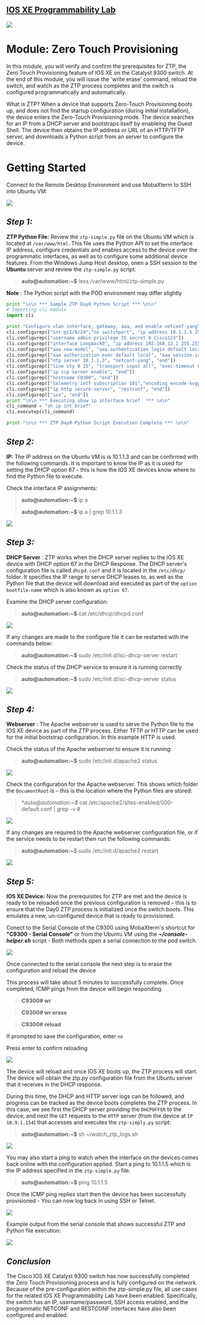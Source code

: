 
## **[IOS XE Programmability Lab](https://github.com/jeremycohoe/cisco-ios-xe-programmability-lab)**


![](ztp_1.png)
# Module: Zero Touch Provisioning

In this module, you will verify and confirm the prerequisites for ZTP, the Zero Touch Provisioning feature of IOS XE on the Catalyst 9300 switch. At the end of this module, you will issue the 'write erase' command, reload the switch, and watch as the ZTP process completes and the switch is configured programmatically and automatically.

What is ZTP? When a device that supports Zero-Touch Provisioning boots up, and does not find the startup configuration (during initial installation), the device enters the Zero-Touch Provisioning mode. The device searches for an IP from a DHCP server and bootstraps itself by enableing the Guest Shell. The device then obtains the IP address or URL of an HTTP/TFTP server, and downloads a Python script from an server to configure the device.

# Getting Started

Connect to the Remote Desktop Environment and use MobaXterm to SSH into Ubuntu VM:

![](imgs/mobaxterm.png)

## _Step 1:_
**ZTP Python File:** Review the `ztp-simple.py` file on the Ubuntu VM which is located at `/var/www/html`. This file uses the Python API to set the interface IP address, configure credentials and enables access to the device over the programmatic interfaces, as well as to configure some additional device features. From the Windows Jump Host desktop, onen a SSH session to the **Ubuntu** server and review the `ztp-simple.py` script:

> **auto@automation:~$** less /var/www/html/ztp-simple.py

**Note** : The Python script with the POD environment may differ slightly

```Python
print "\n\n *** Sample ZTP Day0 Python Script *** \n\n"
# Importing cli module
import cli

print "Configure vlan interface, gateway, aaa, and enable netconf-yang\n\n"
cli.configurep(["int gi1/0/24","no switchport", "ip address 10.1.1.5 255.255.255.0", "no shut", "end"])
cli.configurep(["username admin privilege 15 secret 0 Cisco123"])
cli.configurep(["interface Loopback0", "ip address 192.168.12.1 255.255.255.0", "end"])
cli.configurep(["aaa new-model", "aaa authentication login default local", "end"])
cli.configurep(["aaa authorization exec default local", "aaa session-id common", "end"])
cli.configurep(["ntp server 10.1.1.3", "netconf-yang", "end"])
cli.configurep(["line vty 0 15", "transport input all", "exec-timeout 0 0", "end"])
cli.configurep(["ip scp server enable", "end"])
cli.configurep(["hostname C9300", "end"])
cli.configurep(["telemetry ietf subscription 101","encoding encode-kvgpb","filter xpath /process-cpu-ios-xe-oper:cpu-usage/cpu-utilization/five-seconds","stream yang-push","update-policy periodic 500","receiver ip address 10.1.1.3 57500 protocol grpc-tcp","end"])
cli.configurep(["ip http secure-server", "restconf", "end"])
cli.configurep(["iox", "end"])
print "\n\n *** Executing show ip interface brief  *** \n\n"
cli_command = "sh ip int brief"
cli.executep(cli_command)

print "\n\n *** ZTP Day0 Python Script Execution Complete *** \n\n"
```

## _Step 2:_
**IP:** The IP address on the Ubuntu VM is is 10.1.1.3 and can be confirmed with the following commands. It is important to know the IP as it is used for setting the DHCP option 67 - this is how the IOS XE devices know where to find the Python file to execute.

Check the interface IP assignments:

> **auto@automation:~$** ip a
>
> **auto@automation:~$** ip a | grep 10.1.1.3

![](imgs/ip_a.png)


## _Step 3:_
**DHCP Server** : ZTP works when the DHCP server replies to the IOS XE device with DHCP option 67 in the DHCP Response. The DHCP server's configuration file is called `dhcpd.conf` and it is located in the `/etc/dhcp/` folder. It specifies the IP range to serve DHCP leases to, as well as the Python file that the device will download and executed as part of the `option bootfile-name` which is also known as `option 67`.

Examine the DHCP server configuration:

>**auto@automation:~$** cat /etc/dhcp/dhcpd.conf

![](imgs/cat_dhcpd.png)

If any changes are made to the configure file it can be restarted with the commands below:

> **auto@automation:~$** sudo /etc/init.d/isc-dhcp-server restart

Check the status of the DHCP service to ensure it is running correctly

> **auto@automation:~$** sudo /etc/init.d/isc-dhcp-server status


![](imgs/restart_dhcp.png)

## _Step 4:_
**Webserver** : The Apache webserver is used to serve the Python file to the IOS XE device as part of the ZTP process. Either TFTP or HTTP can be used for the initial bootstrap configuration. In this example HTTP is used.

Check the status of the Apache webserver to ensure it is running:

> **auto@automation:~$** sudo /etc/init.d/apache2 status

![](imgs/apache_status.png)

Check the configuration for the Apache webserver. This shows which folder the `DocumentRoot` is – this is the location where the Python files are stored:

> **auto@automation:~$* cat /etc/apache2/sites-enabled/000-default.conf | grep -v \#

![](imgs/apache_webroot.png)

If any changes are required to the Apache webserver configuration file, or if the service needs to be restart then run the following commands:

> **auto@automation:~**$ sudo /etc/init.d/apache2 restart

![](imgs/apache_restarted.png)


## _Step 5:_
**IOS XE Device:** Now the prerequisites for ZTP are met and the device is ready to be reloaded once the previous configuration is removed – this is to ensure that the Day0 ZTP process is initialized once the switch boots. This emulates a new, un-configured device that is ready to provisioned.

Conect to the Serial Console of the C9300 using MobaXterm's shortcut for **"C9300 - Serial Console"** or from the Ubuntu VM using the ***~/console-helper.sh*** script - Both methods open a serial connection to the pod switch.

![](imgs/mobaxterm_console.png)

Once connected to the serial console the next step is to erase the configuration and reload the device

This process will take about 5 minutes to successfully complete. Once completed, ICMP pings from the device will begin responding.

> **C9300# wr**

> **C9300# wr erase**

> **C9300# reload**

If prompted to save the configuration, enter `no`

Press enter to confirm reloading

![](imgs/wr_er_reload.png)

The device will reload and once IOS XE boots up, the ZTP process will start. The device will obtain the ztp.py configuration file from the Ubuntu server that it receives in the DHCP response.

During this time, the DHCP and HTTP server logs can be followed, and progress can be tracked as the device boots completes the ZTP process. In this case, we see first the DHCP server providing the `DHCPOFFER` to the device, and next the `GET` requests to the `HTTP` server (from the device at `IP 10.9.1.154`) that accesses and executes the `ztp-simply.py` script:

> **auto@automation:~$** sh ~/watch_ztp_logs.sh

![](imgs/watch_ztp.png)

You may also start a ping to watch when the interface on the devices comes back online with the configuration applied. Start a ping to 10.1.1.5 which is the IP address specified in the `ztp-simple.py` file.

> **auto@automation:~$** ping 10.1.1.5

Once the ICMP ping replies start then the device has been successfully provisioned - You can now log back in using SSH or Telnet.

![](imgs/icmp_returns.png)

Example output from the serial console that shows successful ZTP and Python file execution:

![](imgs/ztp.gif)


## _Conclusion_
The Cisco IOS XE Catalyst 9300 switch has now successfully completed the Zero Touch Provisioning process and is fully configured on the network. Because of the pre-configuration within the ztp-simple.py file, all use cases for the related IOS XE Programmability Lab have been enabled. Specifically, the switch has an IP, username/password, SSH access enabled, and the programmatic NETCONF and RESTCONF interfaces have also been configured and enabled.

